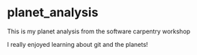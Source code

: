 # planet_analysis
This is my planet analysis from the software carpentry workshop

I really enjoyed learning about git and the planets!
